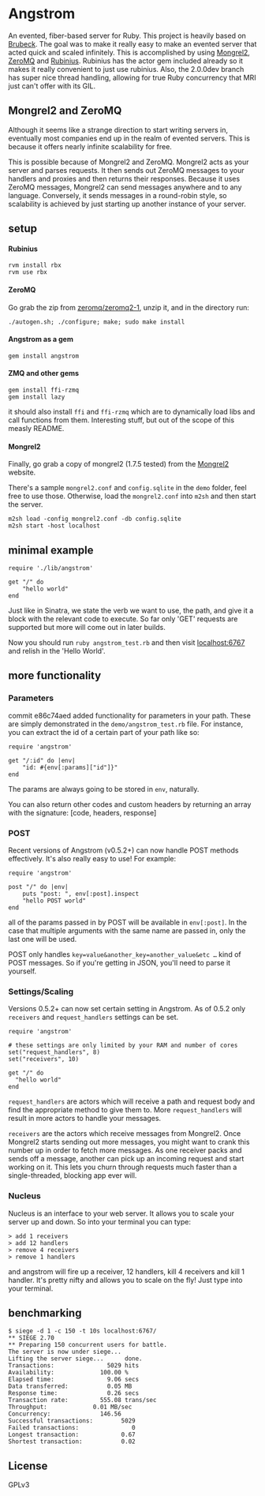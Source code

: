 # Angstrom #
An evented, fiber-based server for Ruby. This project is heavily based on [Brubeck](http://brubeck.io). The goal was to make it really easy to make an evented server that acted quick and scaled infinitely. This is accomplished by using [Mongrel2](http://mongrel2.org), [ZeroMQ](http://zeromq.org) and [Rubinius](rubini.us). Rubinius has the actor gem included already so it makes it really convenient to just use rubinius. Also, the 2.0.0dev branch has super nice thread handling, allowing for true Ruby concurrency that MRI just can't offer with its GIL.

## Mongrel2 and ZeroMQ ##
Although it seems like a strange direction to start writing servers in, eventually most companies end up in the realm of evented servers. This is because it offers nearly infinite scalability for free.

This is possible because of Mongrel2 and ZeroMQ. Mongrel2 acts as your server and parses requests. It then sends out ZeroMQ messages to your handlers and proxies and then returns their responses. Because it uses ZeroMQ messages, Mongrel2 can send messages anywhere and to any language. Conversely, it sends messages in a round-robin style, so scalability is achieved by just starting up another instance of your server.

## setup ##
#### Rubinius ####

	rvm install rbx
	rvm use rbx

#### ZeroMQ ####
Go grab the zip from [zeromq/zeromq2-1](https://github.com/zeromq/zeromq2-1), unzip it, and in the directory run:
	
	./autogen.sh; ./configure; make; sudo make install
	
#### Angstrom as a gem ####

	gem install angstrom

#### ZMQ and other gems ####
	gem install ffi-rzmq
	gem install lazy

it should also install `ffi` and `ffi-rzmq` which are to dynamically load libs and call functions from them. Interesting stuff, but out of the scope of this measly README.

#### Mongrel2 ####
Finally, go grab a copy of mongrel2 (1.7.5 tested) from the [Mongrel2](http://mongrel2.org) website.

There's a sample `mongrel2.conf` and `config.sqlite` in the `demo` folder, feel free to use those. Otherwise, load the `mongrel2.conf` into `m2sh` and then start the server.

	m2sh load -config mongrel2.conf -db config.sqlite
	m2sh start -host localhost

## minimal example ##

	require './lib/angstrom'
	
	get "/" do
		"hello world"
	end

Just like in Sinatra, we state the verb we want to use, the path, and give it a block with the relevant code to execute. So far only 'GET' requests are supported but more will come out in later builds. 

Now you should run `ruby angstrom_test.rb` and then visit [localhost:6767](http://localhost:6767/) and relish in the 'Hello World'.

## more functionality ##

### Parameters ###

commit e86c74aed added functionality for parameters in your path. These are simply demonstrated in the `demo/angstrom_test.rb` file. For instance, you can extract the id of a certain part of your path like so:

	require 'angstrom'
	
	get "/:id" do |env|
		"id: #{env[:params]["id"]}"
	end
	
The params are always going to be stored in `env`, naturally.

You can also return other codes and custom headers by returning an array with the signature:
	[code, headers, response]

### POST ###

Recent versions of Angstrom (v0.5.2+) can now handle POST methods effectively. It's also really easy to use! For example: 

	require 'angstrom'

	post "/" do |env|
  		puts "post: ", env[:post].inspect
  		"hello POST world"
	end

all of the params passed in by POST will be available in `env[:post]`. In the case that multiple arguments with the same name are passed in, only the last one will be used. 

POST only handles `key=value&another_key=another_value&etc …` kind of POST messages. So if you're getting in JSON, you'll need to parse it yourself.

### Settings/Scaling ###

Versions 0.5.2+ can now set certain setting in Angstrom. As of 0.5.2 only `receivers` and `request_handlers` settings can be set.

	require 'angstrom'

	# these settings are only limited by your RAM and number of cores
	set("request_handlers", 8)
	set("receivers", 10) 
	
	get "/" do
	  "hello world"
	end

`request_handlers` are actors which will receive a path and request body and find the appropriate method to give them to. More `request_handlers` will result in more actors to handle your messages.

`receivers` are the actors which receive messages from Mongrel2. Once Mongrel2 starts sending out more messages, you might want to crank this number up in order to fetch more messages. As one receiver packs and sends off a message, another can pick up an incoming request and start working on it. This lets you churn through requests much faster than a single-threaded, blocking app ever will.

### Nucleus ###

Nucleus is an interface to your web server. It allows you to scale your server up and down. So into your terminal you can type:

	> add 1 receivers
	> add 12 handlers
	> remove 4 receivers
	> remove 1 handlers

and angstrom will fire up a receiver, 12 handlers, kill 4 receivers and kill 1 handler. It's pretty nifty and allows you to scale on the fly! Just type into your terminal.

## benchmarking ##

	$ siege -d 1 -c 150 -t 10s localhost:6767/
	** SIEGE 2.70
	** Preparing 150 concurrent users for battle.
	The server is now under siege...
	Lifting the server siege...      done.
	Transactions:		        5029 hits
	Availability:		      100.00 %
	Elapsed time:		        9.06 secs
	Data transferred:	        0.05 MB
	Response time:		        0.26 secs
	Transaction rate:	      555.08 trans/sec
	Throughput:		        0.01 MB/sec
	Concurrency:		      146.56
	Successful transactions:        5029
	Failed transactions:	           0
	Longest transaction:	        0.67
	Shortest transaction:	        0.02

## License ##
GPLv3